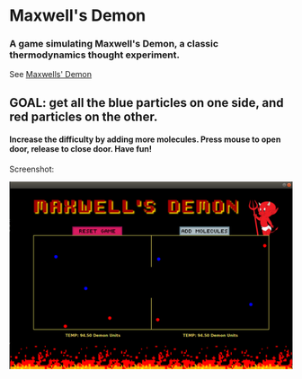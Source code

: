 # Maxwell's Demon

### A game simulating Maxwell's Demon, a classic thermodynamics thought experiment. 
See [Maxwells' Demon](https://en.wikipedia.org/wiki/Maxwell%27s_demon)

## GOAL: get all the blue particles on one side, and red particles on the other.

#### Increase the difficulty by adding more molecules. Press mouse to open door, release to close door. Have fun!

Screenshot:

![sample](https://raw.githubusercontent.com/AKumar-dev/MaxwellsDemon/master/sample.png)

